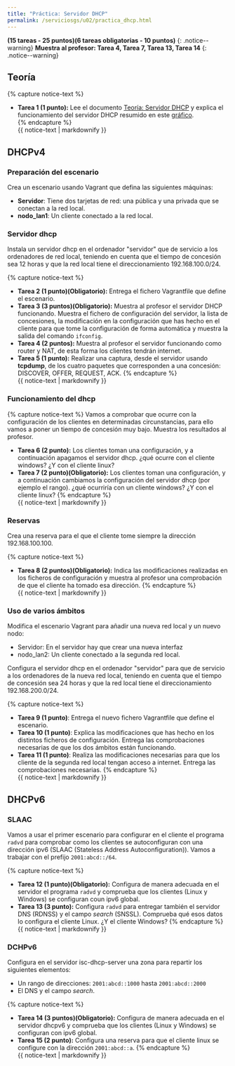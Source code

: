 ```yaml
---
title: "Práctica: Servidor DHCP" 
permalink: /serviciosgs/u02/practica_dhcp.html
---
```


**(15 tareas - 25 puntos)(6 tareas obligatorias - 10 puntos)**
{: .notice--warning}
**Muestra al profesor: Tarea 4, Tarea 7, Tarea 13, Tarea 14**
{: .notice--warning}

## Teoría

{% capture notice-text %}
* **Tarea 1 (1 punto):** Lee el documento [Teoría: Servidor DHCP](dhcp.html) y explica el funcionamiento del servidor DHCP resumido en este [gráfico](img/dhcp.png).	
{% endcapture %}<div class="notice--info">{{ notice-text | markdownify }}</div>

## DHCPv4

### Preparación del escenario

Crea un escenario usando Vagrant que defina las siguientes máquinas:

* **Servidor**: Tiene dos tarjetas de red: una pública y una privada que se conectan a la red local.
* **nodo_lan1**: Un cliente conectado a la red local.

### Servidor dhcp

Instala un servidor dhcp en el ordenador "servidor" que de servicio a los ordenadores de red local, teniendo en cuenta que el tiempo de concesión sea 12 horas y que la red local tiene el direccionamiento 192.168.100.0/24.

{% capture notice-text %}
* **Tarea 2 (1 punto)(Obligatorio):** Entrega el fichero Vagrantfile que define el escenario.
* **Tarea 3 (3 puntos)(Obligatorio):** Muestra al profesor el servidor DHCP funcionando. Muestra el fichero de configuración del servidor, la lista de concesiones, la modificación en la configuración que has hecho en el cliente para que tome la configuración de forma automática y muestra la salida del comando `ifconfig`.
* **Tarea 4 (2 puntos):** Muestra al profesor el servidor funcionando como router y NAT, de esta forma los clientes tendrán internet.
* **Tarea 5 (1 punto):** Realizar una captura, desde el servidor usando **tcpdump**, de los cuatro paquetes que corresponden a una concesión: DISCOVER, OFFER, REQUEST, ACK.
{% endcapture %}<div class="notice--info">{{ notice-text | markdownify }}</div>

### Funcionamiento del dhcp

{% capture notice-text %}
Vamos a comprobar que ocurre con la configuración de los clientes en determinadas circunstancias, para ello vamos a poner un tiempo de concesión muy bajo. Muestra los resultados al profesor.	

* **Tarea 6 (2 punto):** Los clientes toman una configuración, y a continuación apagamos el servidor dhcp. ¿qué ocurre con el cliente windows? ¿Y con el cliente linux?
* **Tarea 7 (2 punto)(Obligatorio):** Los clientes toman una configuración, y a continuación cambiamos la configuración del servidor dhcp (por ejemplo el rango). ¿qué ocurriría con un cliente windows? ¿Y con el cliente linux?
{% endcapture %}<div class="notice--info">{{ notice-text | markdownify }}</div>

### Reservas

Crea una reserva para el que el cliente tome siempre la dirección 192.168.100.100.

{% capture notice-text %}
* **Tarea 8 (2 puntos)(Obligatorio):** Indica las modificaciones realizadas en los ficheros de configuración y muestra al profesor una comprobación de que el cliente ha tomado esa dirección.
{% endcapture %}<div class="notice--info">{{ notice-text | markdownify }}</div>

### Uso de varios ámbitos

Modifica el escenario Vagrant para añadir una nueva red local y un nuevo nodo:

* Servidor: En el servidor hay que crear una nueva interfaz
* nodo_lan2: Un cliente conectado a la segunda red local.

Configura el servidor dhcp en el ordenador "servidor" para que de servicio a los ordenadores de la nueva red local, teniendo en cuenta que el tiempo de concesión sea 24 horas y que la red local tiene el direccionamiento 192.168.200.0/24.

{% capture notice-text %}
* **Tarea 9 (1 punto)**: Entrega el nuevo fichero Vagrantfile que define el escenario.
* **Tarea 10 (1 punto)**: Explica las modificaciones que has hecho en los distintos ficheros de configuración. Entrega las comprobaciones necesarias de que los dos ámbitos están funcionando.
* **Tarea 11 (1 punto)**: Realiza las modificaciones necesarias para que los cliente de la segunda red local tengan acceso a internet. Entrega las comprobaciones necesarias.
{% endcapture %}<div class="notice--info">{{ notice-text | markdownify }}</div>

## DHCPv6

### SLAAC

Vamos a usar el primer escenario para configurar en el cliente el programa `radvd` para comprobar como los clientes se autoconfiguran con una dirección ipv6 (SLAAC (Stateless Address Autoconfiguration)). Vamos a trabajar con el prefijo `2001:abcd::/64`.

{% capture notice-text %}
* **Tarea 12 (1 punto)(Obligatorio):** Configura de manera adecuada en el servidor el programa `radvd` y comprueba que los clientes (Linux y Windows) se configuran coun ipv6 global.
* **Tarea 13 (3 punto):** Configura `radvd` para entregar también el servidor DNS (RDNSS) y el campo *search* (SNSSL). Comprueba qué esos datos lo configura el cliente Linux. ¿Y el cliente Windows?
{% endcapture %}<div class="notice--info">{{ notice-text | markdownify }}</div>

### DCHPv6

Configura en el servidor isc-dhcp-server una zona para repartir los siguientes elementos:

* Un rango de direcciones: `2001:abcd::1000` hasta `2001:abcd::2000`
* El DNS y el campo *search*.

{% capture notice-text %}
* **Tarea 14 (3 puntos)(Obligatorio):** Configura de manera adecuada en el servidor dhcpv6 y comprueba que los clientes (Linux y Windows) se configuran con ipv6 global.
* **Tarea 15 (2 punto):** Configura una reserva para que el cliente linux se configure con la dirección `2001:abcd::a`.
{% endcapture %}<div class="notice--info">{{ notice-text | markdownify }}</div>


